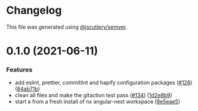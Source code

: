 # Changelog

This file was generated using
[@jscutlery/semver](https://github.com/jscutlery/semver).

# 0.1.0 (2021-06-11)

### Features

- add eslint, prettier, commitlint and hapify configuration packages
  ([#126](https://github.com/tractr/stack/issues/126))
  ([84ab71b](https://github.com/tractr/stack/commit/84ab71b5501b91f77f52949f96d2314020a34524))
- clean all files and make the gitaction test pass
  ([#134](https://github.com/tractr/stack/issues/134))
  ([1d2e8b9](https://github.com/tractr/stack/commit/1d2e8b936933eac7201c9dbe05cd2f5b4bd1638e))
- start a from a fresh install of nx angular-nest workspace
  ([8e5eae5](https://github.com/tractr/stack/commit/8e5eae534c2de9e0adf104f4829fa28ea3478d0e))
